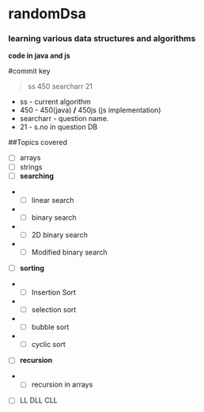 # randomDsa

### learning various data structures and algorithms

**code in java and js**

#commit key 

> ss 450 searcharr 21 

- ss - current algorithm
- 450 - 450(java) **/** 450js (js implementation)
- searcharr - question name.
- 21 - s.no in question DB

##Topics covered 

- [ ] arrays 
- [ ] strings
- [ ] **searching** 
- -  [ ] linear search
- -  [ ] binary search
- -  [ ] 2D binary search
- -  [ ] Modified binary search
- [ ] **sorting**
- -  [ ] Insertion Sort
- -  [ ] selection sort
- -  [ ] bubble sort
- -  [ ] cyclic sort

- [ ] **recursion** 
- - [ ] recursion in arrays
- [ ] LL DLL CLL 
